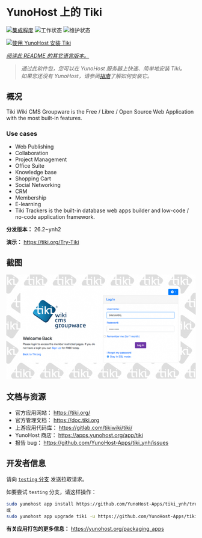 <!--
注意：此 README 由 <https://github.com/YunoHost/apps/tree/master/tools/readme_generator> 自动生成
请勿手动编辑。
-->

# YunoHost 上的 Tiki

[![集成程度](https://dash.yunohost.org/integration/tiki.svg)](https://ci-apps.yunohost.org/ci/apps/tiki/) ![工作状态](https://ci-apps.yunohost.org/ci/badges/tiki.status.svg) ![维护状态](https://ci-apps.yunohost.org/ci/badges/tiki.maintain.svg)

[![使用 YunoHost 安装 Tiki](https://install-app.yunohost.org/install-with-yunohost.svg)](https://install-app.yunohost.org/?app=tiki)

*[阅读此 README 的其它语言版本。](./ALL_README.md)*

> *通过此软件包，您可以在 YunoHost 服务器上快速、简单地安装 Tiki。*  
> *如果您还没有 YunoHost，请参阅[指南](https://yunohost.org/install)了解如何安装它。*

## 概况

Tiki Wiki CMS Groupware is the Free / Libre / Open Source Web Application with the most built-in features.

### Use cases

- Web Publishing
- Collaboration
- Project Management
- Office Suite
- Knowledge base
- Shopping Cart
- Social Networking
- CRM
- Membership
- E-learning
- Tiki Trackers is the built-in database web apps builder and low-code / no-code application framework.


**分发版本：** 26.2~ynh2

**演示：** <https://tiki.org/Try-Tiki>

## 截图

![Tiki 的截图](./doc/screenshots/Screenshot.png)

## 文档与资源

- 官方应用网站： <https://tiki.org/>
- 官方管理文档： <https://doc.tiki.org>
- 上游应用代码库： <https://gitlab.com/tikiwiki/tiki/>
- YunoHost 商店： <https://apps.yunohost.org/app/tiki>
- 报告 bug： <https://github.com/YunoHost-Apps/tiki_ynh/issues>

## 开发者信息

请向 [`testing` 分支](https://github.com/YunoHost-Apps/tiki_ynh/tree/testing) 发送拉取请求。

如要尝试 `testing` 分支，请这样操作：

```bash
sudo yunohost app install https://github.com/YunoHost-Apps/tiki_ynh/tree/testing --debug
或
sudo yunohost app upgrade tiki -u https://github.com/YunoHost-Apps/tiki_ynh/tree/testing --debug
```

**有关应用打包的更多信息：** <https://yunohost.org/packaging_apps>
